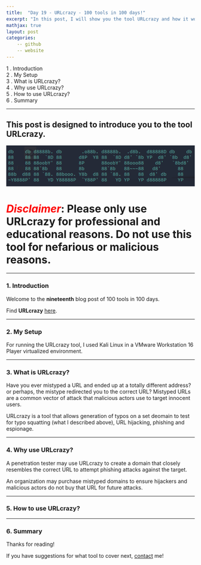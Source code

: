 ```yaml
---
title:  "Day 19 - URLcrazy - 100 tools in 100 days!"
excerpt: "In this post, I will show you the tool URLcrazy and how it works."
mathjax: true
layout: post
categories:
    -- github
    -- website
---
```


1 . Introduction
<br>
2 . My Setup
<br>
3 . What is URLcrazy?
<br>
4 . Why use URLcrazy?
<br>
5 . How to use URLcrazy?
<br>
6 . Summary

---

## This post is designed to introduce you to the tool URLcrazy.

![](https://raw.githubusercontent.com/matthewomccorkle/matthewomccorkle.github.io/master/_posts/assets/100%20tools/urlcrazy/urlcrazy1.PNG)

# <span style="color:red">***Disclaimer***</span>: **Please only use URLcrazy for professional and educational reasons. Do not use this tool for nefarious or malicious reasons.**

---

### 1. **Introduction**

Welcome to the **nineteenth** blog post of 100 tools in 100 days.<br> 


Find **URLcrazy** [here](https://morningstarsecurity.com/research/urlcrazy).

---

### 2. **My Setup**

For running the URLcrazy tool, I used Kali Linux in a VMware Workstation 16 Player virtualized environment.

---

### 3. **What is URLcrazy?**

Have you ever mistyped a URL and ended up at a totally different address? or perhaps, the mistype redirected you to the correct URL? Mistyped URLs are a common vector of attack that malicious actors use to target innocent users. 

URLcrazy is a tool that allows generation of typos on a set deomain to test for typo squatting (what I described above), URL hijacking, phishing and espionage. 

---

### 4. **Why use URLcrazy?**

A penetration tester may use URLcrazy to create a domain that closely resembles the correct URL to attempt phishing attacks against the target. 

An organization may purchase mistyped domains to ensure hijackers and malicious actors do not buy that URL for future attacks. 

---

### 5. **How to use URLcrazy?**



---

### 6. **Summary**



Thanks for reading!<br>

If you have suggestions for what tool to cover next, [contact](mailto:matthew.o.mccorkle@gmail.com) me!
